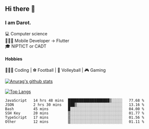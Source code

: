 ## Hi there 👋

### I am Darot.

💻 Computer science <br>
🧑🏻‍💻 Mobile Developer -> Flutter<br>
🎓 NIPTICT or CADT<br>

#### Hobbies 
🧑🏻‍💻 Coding  |  ⚽️ Football | 🏐 Volleyball | 🎮 Gaming<br>

<!-- [![Darot's GitHub stats](https://github-readme-stats.vercel.app/api?username=darot-chen)](https://github.com/darot-chen/github-readme-stats) -->
<!--
**darot-chen/darot-chen** is a ✨ _special_ ✨ repository because its `README.md` (this file) appears on your GitHub profile.

Here are some ideas to get you started:

- 🔭 I’m currently working on ...
- 🌱 I’m currently learning ...
- 👯 I’m looking to collaborate on ...
- 🤔 I’m looking for help with ...
- 💬 Ask me about ...
- 📫 How to reach me: ...
- 😄 Pronouns: ...
- ⚡ Fun fact: ...
-->

[![Anurag's github stats](https://github-readme-stats.vercel.app/api?username=darot-chen&count_private=true&theme=cobalt&show_icons=true)](https://github.com/darot-chen)
</br>
</br>
[![Top Langs](https://github-readme-stats.vercel.app/api/top-langs/?username=darot-chen&layout=compact&theme=cobalt)](https://github.com/darot-chen/)


<!--START_SECTION:waka-->

```text
JavaScript   14 hrs 48 mins  ███████████████████▒░░░░░   77.68 %
JSON         2 hrs 30 mins   ███▒░░░░░░░░░░░░░░░░░░░░░   13.16 %
Bash         45 mins         █░░░░░░░░░░░░░░░░░░░░░░░░   04.00 %
SSH Key      20 mins         ▒░░░░░░░░░░░░░░░░░░░░░░░░   01.77 %
TypeScript   17 mins         ▒░░░░░░░░░░░░░░░░░░░░░░░░   01.56 %
Other        12 mins         ▒░░░░░░░░░░░░░░░░░░░░░░░░   01.11 %
```

<!--END_SECTION:waka-->
